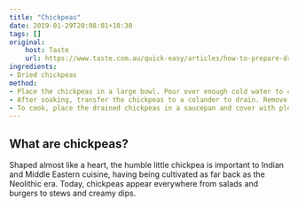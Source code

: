 ```yaml
---
title: "Chickpeas"
date: 2019-01-29T20:08:01+10:30
tags: []
original:
    host: Taste
    url: https://www.taste.com.au/quick-easy/articles/how-to-prepare-dried-chickpeas/t3mrrg7p
ingredients:
- Dried chickpeas
method:
- Place the chickpeas in a large bowl. Pour over enough cold water to cover completely. Set aside overnight to soak.
- After soaking, transfer the chickpeas to a colander to drain. Remove and discard any discoloured chickpeas.
- To cook, place the drained chickpeas in a saucepan and cover with plenty of fresh cold water. Simmer until plump and tender
---
```


## What are chickpeas?
Shaped almost like a heart, the humble little chickpea is important to Indian and Middle Eastern cuisine, having being cultivated as far back as the Neolithic era. Today, chickpeas appear everywhere from salads and burgers to stews and creamy dips.